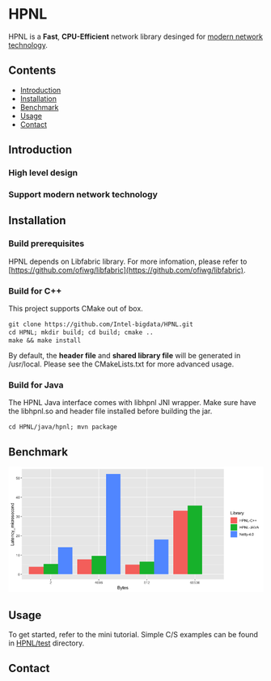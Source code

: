 # HPNL
HPNL is a **Fast**, **CPU-Efficient** network library desinged for [modern network technology](#modern_network).

## Contents
- [Introduction](#introduction)
- [Installation](#installation)
- [Benchmark](#benchmark)
- [Usage](#usage)
- [Contact](#contact)

## Introduction

### High level design

<h3 id="modern_network">Support modern network technology</h3>

## Installation

### Build prerequisites
HPNL depends on Libfabric library. For more infomation, please refer to [https://github.com/ofiwg/libfabric](https://github.com/ofiwg/libfabric).

### Build for C++
This project supports CMake out of box.

```shell
git clone https://github.com/Intel-bigdata/HPNL.git
cd HPNL; mkdir build; cd build; cmake ..
make && make install
```

By default, the **header file** and **shared library file** will be generated in /usr/local. Please see the CMakeLists.txt for more advanced usage. 

### Build for Java
The HPNL Java interface comes with libhpnl JNI wrapper. Make sure have the libhpnl.so and header file installed before building the jar.

```shell
cd HPNL/java/hpnl; mvn package
```

## Benchmark
![benchmark](./doc/intro/picture/perf.png)

## Usage
To get started, refer to the mini tutorial. Simple C/S examples can be found in [HPNL/test](https://github.com/Intel-bigdata/HPNL/tree/master/test) directory. 

## Contact

